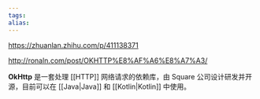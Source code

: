 ```yaml
---
tags: 
alias:
---
```


https://zhuanlan.zhihu.com/p/411138371

http://ronaln.com/post/OKHTTP%E8%AF%A6%E8%A7%A3/

**OkHttp** 是一套处理 [[HTTP]] 网络请求的依赖库，由 Square 公司设计研发并开源，目前可以在 [[Java|Java]]  和 [[Kotlin|Kotlin]] 中使用。




